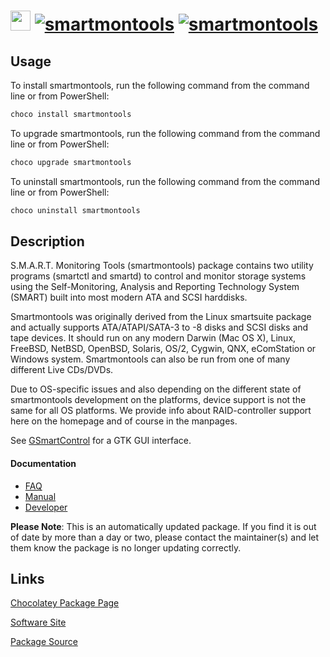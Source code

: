 ﻿# <img src="https://cdn.jsdelivr.net/gh/mkevenaar/chocolatey-packages@233dd82c27a73801f5ea03db4660a6a2d586c82b/icons/smartmontools.png" width="32" height="32"/> [![smartmontools](https://img.shields.io/chocolatey/v/smartmontools.svg?label=smartmontools)](https://chocolatey.org/packages/smartmontools) [![smartmontools](https://img.shields.io/chocolatey/dt/smartmontools.svg)](https://chocolatey.org/packages/smartmontools)

## Usage
To install smartmontools, run the following command from the command line or from PowerShell:
```powershell
choco install smartmontools
```

To upgrade smartmontools, run the following command from the command line or from PowerShell:
```powershell
choco upgrade smartmontools
```

To uninstall smartmontools, run the following command from the command line or from PowerShell:
```powershell
choco uninstall smartmontools
```

## Description
S.M.A.R.T. Monitoring Tools (smartmontools) package contains two utility programs (smartctl and smartd) to control and monitor storage systems using the Self-Monitoring, Analysis and Reporting Technology System (SMART) built into most modern ATA and SCSI harddisks.

Smartmontools was originally derived from the Linux ​smartsuite package and actually supports ATA/ATAPI/SATA-3 to -8 disks and SCSI disks and tape devices. It should run on any modern Darwin (Mac OS X), Linux, FreeBSD, NetBSD, OpenBSD, Solaris, OS/2, Cygwin, QNX, eComStation or Windows system. Smartmontools can also be run from one of many different Live CDs/DVDs.

Due to OS-specific issues and also depending on the different state of smartmontools development on the platforms, device support is not the same for all OS platforms. We provide info about RAID-controller support here on the homepage and of course in the manpages.

See [GSmartControl](https://chocolatey.org/packages/gsmartcontrol) for a GTK GUI interface.

#### Documentation

* [FAQ](http://www.smartmontools.org/wiki/FAQ)
* [Manual](http://www.smartmontools.org/wiki/TocDoc)
* [Developer](http://www.smartmontools.org/wiki/TocDeveloper)

**Please Note**: This is an automatically updated package. If you find it is
out of date by more than a day or two, please contact the maintainer(s) and
let them know the package is no longer updating correctly.


## Links
[Chocolatey Package Page](https://chocolatey.org/packages/smartmontools)

[Software Site](http://www.smartmontools.org/)

[Package Source](https://github.com/mkevenaar/chocolatey-packages/tree/master/automatic/smartmontools)

